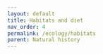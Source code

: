 ```yaml
---
layout: default
title: Habitats and diet
nav_order: 4
permalink: /ecology/habitats
parent: Natural history
---
```


